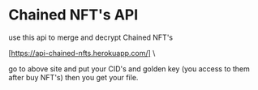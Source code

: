 # Chained NFT's API

use this api to merge and decrypt Chained NFT's

[https://api-chained-nfts.herokuapp.com/]     \

go to above site and put your CID's and golden key (you access to them after buy NFT's) then you get your file.
